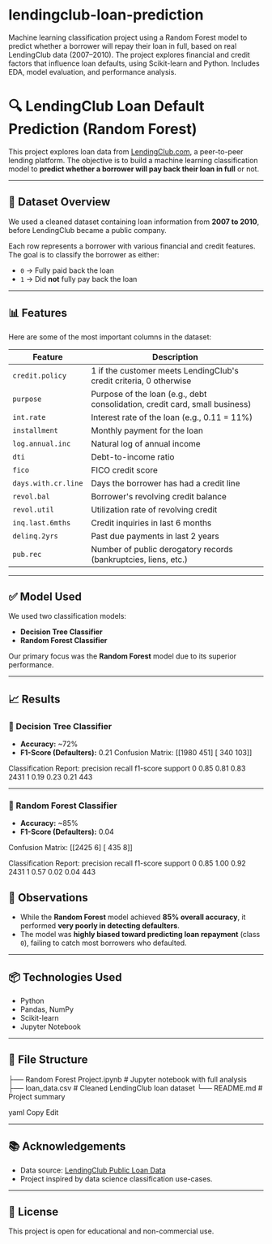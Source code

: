 # lendingclub-loan-prediction
Machine learning classification project using a Random Forest model to predict whether a borrower will repay their loan in full, based on real LendingClub data (2007–2010). The project explores financial and credit factors that influence loan defaults, using Scikit-learn and Python. Includes EDA, model evaluation, and performance analysis.
# 🔍 LendingClub Loan Default Prediction (Random Forest)

This project explores loan data from [LendingClub.com](https://www.lendingclub.com/), a peer-to-peer lending platform. The objective is to build a machine learning classification model to **predict whether a borrower will pay back their loan in full** or not.

---

## 📁 Dataset Overview

We used a cleaned dataset containing loan information from **2007 to 2010**, before LendingClub became a public company.

Each row represents a borrower with various financial and credit features. The goal is to classify the borrower as either:
- `0` → Fully paid back the loan
- `1` → Did **not** fully pay back the loan

---

## 📊 Features

Here are some of the most important columns in the dataset:

| Feature | Description |
|--------|-------------|
| `credit.policy` | 1 if the customer meets LendingClub's credit criteria, 0 otherwise |
| `purpose` | Purpose of the loan (e.g., debt consolidation, credit card, small business) |
| `int.rate` | Interest rate of the loan (e.g., 0.11 = 11%) |
| `installment` | Monthly payment for the loan |
| `log.annual.inc` | Natural log of annual income |
| `dti` | Debt-to-income ratio |
| `fico` | FICO credit score |
| `days.with.cr.line` | Days the borrower has had a credit line |
| `revol.bal` | Borrower's revolving credit balance |
| `revol.util` | Utilization rate of revolving credit |
| `inq.last.6mths` | Credit inquiries in last 6 months |
| `delinq.2yrs` | Past due payments in last 2 years |
| `pub.rec` | Number of public derogatory records (bankruptcies, liens, etc.) |

---

## ✅ Model Used

We used two classification models:
- **Decision Tree Classifier**
- **Random Forest Classifier**

Our primary focus was the **Random Forest** model due to its superior performance.

---

## 📈 Results

### 🔹 Decision Tree Classifier

- **Accuracy:** ~72%
- **F1-Score (Defaulters):** 0.21
Confusion Matrix:
[[1980 451]
[ 340 103]]

Classification Report:
precision recall f1-score support
0 0.85 0.81 0.83 2431
1 0.19 0.23 0.21 443


---

### 🔹 Random Forest Classifier

- **Accuracy:** ~85%
- **F1-Score (Defaulters):** 0.04

Confusion Matrix:
[[2425 6]
[ 435 8]]

Classification Report:
precision recall f1-score support
0 0.85 1.00 0.92 2431
1 0.57 0.02 0.04 443

## 📌 Observations

- While the **Random Forest** model achieved **85% overall accuracy**, it performed **very poorly in detecting defaulters**.
- The model was **highly biased toward predicting loan repayment** (class `0`), failing to catch most borrowers who defaulted.

---

## 📦 Technologies Used

- Python
- Pandas, NumPy
- Scikit-learn
- Jupyter Notebook

---

## 📁 File Structure

├── Random Forest Project.ipynb # Jupyter notebook with full analysis
├── loan_data.csv # Cleaned LendingClub loan dataset
└── README.md # Project summary

yaml
Copy
Edit

---

## 📚 Acknowledgements

- Data source: [LendingClub Public Loan Data](https://www.lendingclub.com/)
- Project inspired by data science classification use-cases.

---

## 📌 License

This project is open for educational and non-commercial use.
